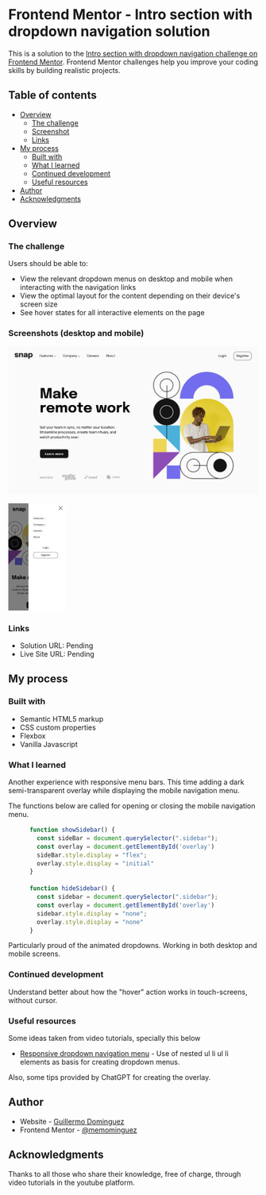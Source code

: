 # Frontend Mentor - Intro section with dropdown navigation solution

This is a solution to the [Intro section with dropdown navigation challenge on Frontend Mentor](https://www.frontendmentor.io/challenges/intro-section-with-dropdown-navigation-ryaPetHE5). Frontend Mentor challenges help you improve your coding skills by building realistic projects. 

## Table of contents

- [Overview](#overview)
  - [The challenge](#the-challenge)
  - [Screenshot](#screenshot)
  - [Links](#links)
- [My process](#my-process)
  - [Built with](#built-with)
  - [What I learned](#what-i-learned)
  - [Continued development](#continued-development)
  - [Useful resources](#useful-resources)
- [Author](#author)
- [Acknowledgments](#acknowledgments)


## Overview

### The challenge

Users should be able to:

- View the relevant dropdown menus on desktop and mobile when interacting with the navigation links
- View the optimal layout for the content depending on their device's screen size
- See hover states for all interactive elements on the page

### Screenshots (desktop and mobile)

![](./images/screenshot-desktop.jpg)


![](./images/screenshot-mobile.jpg)



### Links

- Solution URL: Pending
- Live Site URL: Pending

## My process

### Built with

- Semantic HTML5 markup
- CSS custom properties
- Flexbox
- Vanilla Javascript


### What I learned

Another experience with responsive menu bars. This time adding a dark semi-transparent overlay while displaying the mobile navigation menu.

The functions below are called for opening or closing the mobile navigation menu.

```js      
      function showSidebar() {
        const sideBar = document.querySelector(".sidebar");
        const overlay = document.getElementById('overlay')
        sideBar.style.display = "flex";       
        overlay.style.display = "initial"
      }

      function hideSidebar() {
        const sidebar = document.querySelector(".sidebar");
        const overlay = document.getElementById('overlay')
        sidebar.style.display = "none";      
        overlay.style.display = "none"
      }   
```

Particularly proud of the animated dropdowns. Working in both desktop and mobile screens.

### Continued development

Understand better about how the "hover" action works in touch-screens, without cursor.

### Useful resources

Some ideas taken from video tutorials, specially this below

- [Responsive dropdown navigation menu](https://www.youtube.com/watch?v=bk3Y4heVdFs) - Use of nested ul li ul li elements as basis for creating dropdown menus.

Also, some tips provided by ChatGPT for creating the overlay.

## Author


- Website - [Guillermo Dominguez](https://gdominguez-portfolio.netlify.app)
- Frontend Mentor - [@memominguez](https://www.frontendmentor.io/profile/memominguez)


## Acknowledgments


Thanks to all those who share their knowledge, free of charge, through video tutorials in the youtube platform.
 

